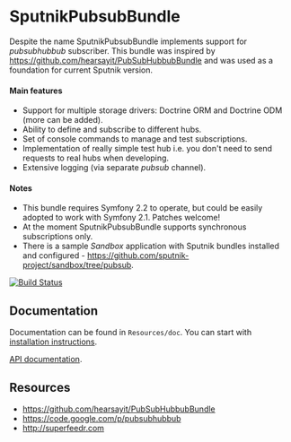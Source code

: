 # SputnikPubsubBundle

Despite the name SputnikPubsubBundle implements support for _pubsubhubbub_ subscriber. This bundle was inspired by https://github.com/hearsayit/PubSubHubbubBundle
and was used as a foundation for current Sputnik version.

#### Main features

 - Support for multiple storage drivers: Doctrine ORM and Doctrine ODM (more can be added).
 - Ability to define and subscribe to different hubs.
 - Set of console commands to manage and test subscriptions.
 - Implementation of really simple test hub i.e. you don't need to send requests to real hubs when developing.
 - Extensive logging (via separate _pubsub_ channel).

#### Notes

 - This bundle requires Symfony 2.2 to operate, but could be easily adopted to work with Symfony 2.1. Patches welcome!
 - At the moment SputnikPubsubBundle supports synchronous subscriptions only.
 - There is a sample _Sandbox_ application with Sputnik bundles installed and configured - https://github.com/sputnik-project/sandbox/tree/pubsub.

[![Build Status](https://api.travis-ci.org/sputnik-project/SputnikPubsubBundle.png?branch=master)](https://travis-ci.org/sputnik-project/SputnikPubsubBundle)

## Documentation

Documentation can be found in `Resources/doc`. You can start with
[installation instructions](https://github.com/sputnik-project/SputnikPubsubBundle/blob/master/Resources/doc/installation.md).

[API documentation](http://api.sputnik-project.org).

## Resources

 - https://github.com/hearsayit/PubSubHubbubBundle
 - https://code.google.com/p/pubsubhubbub
 - http://superfeedr.com
